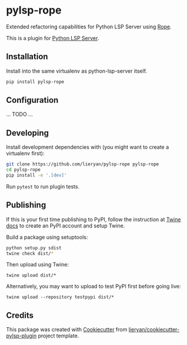 # pylsp-rope

Extended refactoring capabilities for Python LSP Server using [Rope](https://github.com/python-rope/rope).

This is a plugin for [Python LSP Server](https://github.com/python-lsp/python-lsp-server).

## Installation

Install into the same virtualenv as python-lsp-server itself.

``` bash
pip install pylsp-rope
```

## Configuration

... TODO ...

## Developing

Install development dependencies with (you might want to create a virtualenv first):

``` bash
git clone https://github.com/lieryan/pylsp-rope pylsp-rope
cd pylsp-rope
pip install -e '.[dev]'
```

Run `pytest` to run plugin tests.

## Publishing

If this is your first time publishing to PyPI, follow the instruction at [Twine
docs](https://packaging.python.org/guides/distributing-packages-using-setuptools/#create-an-account)
to create an PyPI account and setup Twine.

Build a package using setuptools:

``` bash
python setup.py sdist
twine check dist/*
```

Then upload using Twine:

```
twine upload dist/*
```

Alternatively, you may want to upload to test PyPI first before going live:

```
twine upload --repository testpypi dist/*
```

## Credits

This package was created with
[Cookiecutter](https://github.com/audreyr/cookiecutter) from
[lieryan/cookiecutter-pylsp-plugin](https://github.com/lieryan/cookiecutter-pylsp-plugin)
project template.
